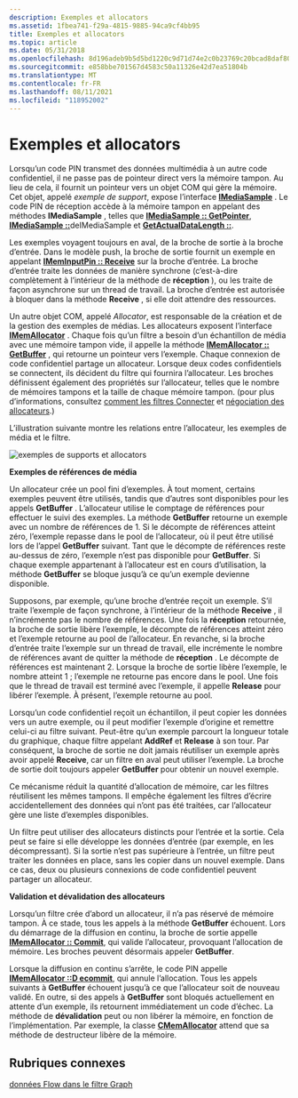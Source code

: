 ```yaml
---
description: Exemples et allocators
ms.assetid: 1fbea741-f29a-4815-9885-94ca9cf4bb95
title: Exemples et allocators
ms.topic: article
ms.date: 05/31/2018
ms.openlocfilehash: 8d196adeb9b5d5bd1220c9d71d74e2c0b23769c20bcad8daf80385aaee3920e6
ms.sourcegitcommit: e858bbe701567d4583c50a11326e42d7ea51804b
ms.translationtype: MT
ms.contentlocale: fr-FR
ms.lasthandoff: 08/11/2021
ms.locfileid: "118952002"
---
```

# <a name="samples-and-allocators"></a>Exemples et allocators

Lorsqu’un code PIN transmet des données multimédia à un autre code confidentiel, il ne passe pas de pointeur direct vers la mémoire tampon. Au lieu de cela, il fournit un pointeur vers un objet COM qui gère la mémoire. Cet objet, appelé *exemple de support*, expose l’interface [**IMediaSample**](/windows/desktop/api/Strmif/nn-strmif-imediasample) . Le code PIN de réception accède à la mémoire tampon en appelant des méthodes **IMediaSample** , telles que [**IMediaSample :: GetPointer**](/windows/desktop/api/Strmif/nf-strmif-imediasample-getpointer), [**IMediaSample ::**](/windows/desktop/api/Strmif/nf-strmif-imediasample-getsize)deIMediaSample et [**GetActualDataLength ::**](/windows/win32/api/strmif/nf-strmif-imediasample-getactualdatalength).

Les exemples voyagent toujours en aval, de la broche de sortie à la broche d’entrée. Dans le modèle push, la broche de sortie fournit un exemple en appelant [**IMemInputPin :: Receive**](/windows/desktop/api/Strmif/nf-strmif-imeminputpin-receive) sur la broche d’entrée. La broche d’entrée traite les données de manière synchrone (c’est-à-dire complètement à l’intérieur de la méthode de **réception** ), ou les traite de façon asynchrone sur un thread de travail. La broche d’entrée est autorisée à bloquer dans la méthode **Receive** , si elle doit attendre des ressources.

Un autre objet COM, appelé *Allocator*, est responsable de la création et de la gestion des exemples de médias. Les allocateurs exposent l’interface [**IMemAllocator**](/windows/desktop/api/Strmif/nn-strmif-imemallocator) . Chaque fois qu’un filtre a besoin d’un échantillon de média avec une mémoire tampon vide, il appelle la méthode [**IMemAllocator :: GetBuffer**](/windows/desktop/api/Strmif/nf-strmif-imemallocator-getbuffer) , qui retourne un pointeur vers l’exemple. Chaque connexion de code confidentiel partage un allocateur. Lorsque deux codes confidentiels se connectent, ils décident du filtre qui fournira l’allocateur. Les broches définissent également des propriétés sur l’allocateur, telles que le nombre de mémoires tampons et la taille de chaque mémoire tampon. (pour plus d’informations, consultez [comment les filtres Connecter](how-filters-connect.md) et [négociation des allocateurs](negotiating-allocators.md).)

L’illustration suivante montre les relations entre l’allocateur, les exemples de média et le filtre.

![exemples de supports et allocators](images/mediasamples.png)

**Exemples de références de média**

Un allocateur crée un pool fini d’exemples. À tout moment, certains exemples peuvent être utilisés, tandis que d’autres sont disponibles pour les appels **GetBuffer** . L’allocateur utilise le comptage de références pour effectuer le suivi des exemples. La méthode **GetBuffer** retourne un exemple avec un nombre de références de 1. Si le décompte de références atteint zéro, l’exemple repasse dans le pool de l’allocateur, où il peut être utilisé lors de l’appel **GetBuffer** suivant. Tant que le décompte de références reste au-dessus de zéro, l’exemple n’est pas disponible pour **GetBuffer**. Si chaque exemple appartenant à l’allocateur est en cours d’utilisation, la méthode **GetBuffer** se bloque jusqu’à ce qu’un exemple devienne disponible.

Supposons, par exemple, qu’une broche d’entrée reçoit un exemple. S’il traite l’exemple de façon synchrone, à l’intérieur de la méthode **Receive** , il n’incrémente pas le nombre de références. Une fois la **réception** retournée, la broche de sortie libère l’exemple, le décompte de références atteint zéro et l’exemple retourne au pool de l’allocateur. En revanche, si la broche d’entrée traite l’exemple sur un thread de travail, elle incrémente le nombre de références avant de quitter la méthode de **réception** . Le décompte de références est maintenant 2. Lorsque la broche de sortie libère l’exemple, le nombre atteint 1 ; l’exemple ne retourne pas encore dans le pool. Une fois que le thread de travail est terminé avec l’exemple, il appelle **Release** pour libérer l’exemple. À présent, l’exemple retourne au pool.

Lorsqu’un code confidentiel reçoit un échantillon, il peut copier les données vers un autre exemple, ou il peut modifier l’exemple d’origine et remettre celui-ci au filtre suivant. Peut-être qu’un exemple parcourt la longueur totale du graphique, chaque filtre appelant **AddRef** et **Release** à son tour. Par conséquent, la broche de sortie ne doit jamais réutiliser un exemple après avoir appelé **Receive**, car un filtre en aval peut utiliser l’exemple. La broche de sortie doit toujours appeler **GetBuffer** pour obtenir un nouvel exemple.

Ce mécanisme réduit la quantité d’allocation de mémoire, car les filtres réutilisent les mêmes tampons. Il empêche également les filtres d’écrire accidentellement des données qui n’ont pas été traitées, car l’allocateur gère une liste d’exemples disponibles.

Un filtre peut utiliser des allocateurs distincts pour l’entrée et la sortie. Cela peut se faire si elle développe les données d’entrée (par exemple, en les décompressant). Si la sortie n’est pas supérieure à l’entrée, un filtre peut traiter les données en place, sans les copier dans un nouvel exemple. Dans ce cas, deux ou plusieurs connexions de code confidentiel peuvent partager un allocateur.

**Validation et dévalidation des allocateurs**

Lorsqu’un filtre crée d’abord un allocateur, il n’a pas réservé de mémoire tampon. À ce stade, tous les appels à la méthode **GetBuffer** échouent. Lors du démarrage de la diffusion en continu, la broche de sortie appelle [**IMemAllocator :: Commit**](/windows/desktop/api/Strmif/nf-strmif-imemallocator-commit), qui valide l’allocateur, provoquant l’allocation de mémoire. Les broches peuvent désormais appeler **GetBuffer**.

Lorsque la diffusion en continu s’arrête, le code PIN appelle [**IMemAllocator ::D ecommit**](/windows/desktop/api/Strmif/nf-strmif-imemallocator-decommit), qui annule l’allocation. Tous les appels suivants à **GetBuffer** échouent jusqu’à ce que l’allocateur soit de nouveau validé. En outre, si des appels à **GetBuffer** sont bloqués actuellement en attente d’un exemple, ils retournent immédiatement un code d’échec. La méthode de **dévalidation** peut ou non libérer la mémoire, en fonction de l’implémentation. Par exemple, la classe [**CMemAllocator**](cmemallocator.md) attend que sa méthode de destructeur libère de la mémoire.

## <a name="related-topics"></a>Rubriques connexes

<dl> <dt>

[données Flow dans le filtre Graph](data-flow-in-the-filter-graph.md)
</dt> </dl>

 

 
